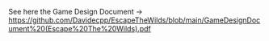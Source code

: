 See here the Game Design Document -> https://github.com/Davidecpp/EscapeTheWilds/blob/main/GameDesignDocument%20(Escape%20The%20Wilds).pdf
